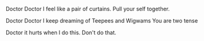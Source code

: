 Doctor Doctor I feel like a pair of curtains.
Pull your self together.


Doctor Doctor I keep dreaming of Teepees and Wigwams
You are two tense

Doctor it hurts when I do this.
Don't do that.